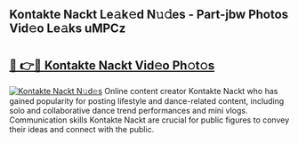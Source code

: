 ## Kontakte Nackt Le𝚊k𝚎d N𝚞𝚍es - Part-jbw Photos Vid𝚎o Le𝚊ks uMPCz

# <h2><a href="http://fb7x5h.evod.top/?m=Kontakte+Nackt">🔗 👉🔴 Kontakte Nackt Vid𝚎o Ph𝚘t𝚘s</a></h2>

[![Kontakte Nackt N𝚞d𝚎s](https://i.imgur.com/8V9OHl7.gif)](http://fb7x5h.evod.top/?m=Kontakte+Nackt)
Online content creator Kontakte Nackt who has gained popularity for posting lifestyle and dance-related content, including solo and collaborative dance trend performances and mini vlogs. Communication skills Kontakte Nackt are crucial for public figures to convey their ideas and connect with the public. 
